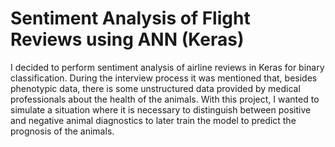 # Sentiment Analysis of Flight Reviews using ANN (Keras)

I decided to perform sentiment analysis of airline reviews in Keras for binary classification. During the interview process it was mentioned that, besides phenotypic data, there is some unstructured data provided by medical professionals about the health of the animals. With this project, I wanted to simulate a situation where it is necessary to distinguish between positive and negative animal diagnostics to later train the model to predict the prognosis of the animals.
